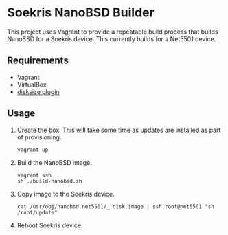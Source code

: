 # Soekris NanoBSD Builder
This project uses Vagrant to provide a repeatable build process that builds NanoBSD for a Soekris device. This currently builds for a Net5501 device.

## Requirements
- Vagrant
- VirtualBox
- [disksize plugin](https://github.com/sprotheroe/vagrant-disksize)

## Usage
1. Create the box. This will take some time as updates are installed as part of provisioning.

       vagrant up
2. Build the NanoBSD image.

       vagrant ssh
       sh ./build-nanobsd.sh
3. Copy image to the Soekris device.

       cat /usr/obj/nanobsd.net5501/_.disk.image | ssh root@net5501 "sh /root/update"

4. Reboot Soekris device.